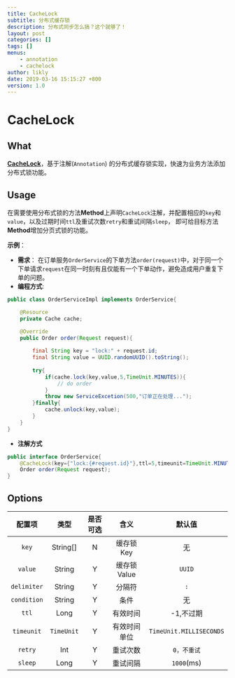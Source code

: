```yaml
---
title: CacheLock
subtitle: 分布式缓存锁
description: 分布式同步怎么搞？这个就够了！
layout: post
categories: []
tags: []
menus: 
    - annotation
    - cachelock
author: likly
date: 2019-03-16 15:15:27 +800
version: 1.0
---
```


# CacheLock
## What

**[CacheLock](/final-cache/final-cache-core/src/main/java/org/finalframework/cache/annotation/CacheLock.java)**，基于注解(`Annotation`)
的分布式缓存锁实现，快速为业务方法添加分布式锁功能。

## Usage

在需要使用分布式锁的方法**Method**上声明`CacheLock`注解，并配置相应的`key`和`value`，以及过期时间`ttl`及重试次数`retry`和重试间隔`sleep`，
即可给目标方法**Method**增加分页式锁的功能。

**示例**：

* **需求**： 在订单服务`OrderService`的下单方法`order(request)`中，对于同一个下单请求`request`在同一时刻有且仅能有一个下单动作，避免造成用户重复下单的问题。
* **编程方式**:
```java
public class OrderServiceImpl implements OrderService{

    @Resource
    private Cache cache;

    @Override
    public Order order(Request request){
        
        final String key = "lock:" + request.id;
        final String value = UUID.randomUUID().toString();
        
        try{
            if(cache.lock(key,value,5,TimeUnit.MINUTES)){
                // do order
            }
            throw new ServiceExcetion(500,"订单正在处理...");
        }finally{
            cache.unlock(key,value);
        }
    }
}
```
* **注解方式**
```java
public interface OrderService{
    @CacheLock(key={"lock:{#request.id}"},ttl=5,timeunit=TimeUnit.MINUTES)
    Order order(Request request);
}
```


## Options

|   配置项    |    类型    | 是否可选 |     含义     |         默认值          |
| :---------: | :--------: | :------: | :----------: | :---------------------: |
|    `key`    |  String[]  |    N     |  缓存锁Key   |           无            |
|   `value`   |   String   |    Y     | 缓存锁Value  |         `UUID`          |
| `delimiter` |   String   |    Y     |    分隔符    |           `:`           |
| `condition` |   String   |    Y     |     条件     |           无            |
|    `ttl`    |    Long    |    Y     |   有效时间   |        -1,不过期        |
| `timeunit`  | `TimeUnit` |    Y     | 有效时间单位 | `TimeUnit.MILLISECONDS` |
|   `retry`   |    Int     |    Y     |   重试次数   |       `0，不重试`       |
|   `sleep`   |    Long    |    Y     |   重试间隔   |       `1000`(ms)        |

